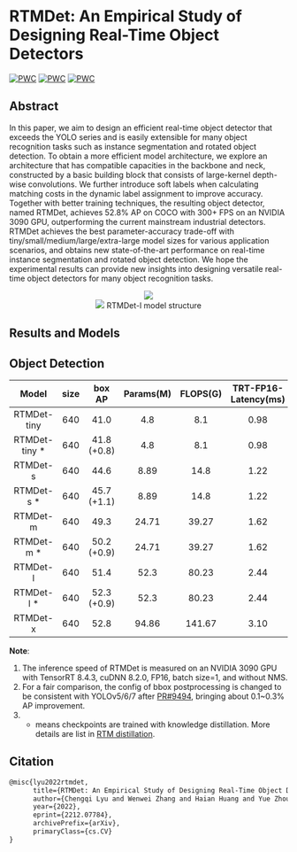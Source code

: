 # RTMDet: An Empirical Study of Designing Real-Time Object Detectors

[![PWC](https://img.shields.io/endpoint.svg?url=https://paperswithcode.com/badge/rtmdet-an-empirical-study-of-designing-real/real-time-instance-segmentation-on-mscoco)](https://paperswithcode.com/sota/real-time-instance-segmentation-on-mscoco?p=rtmdet-an-empirical-study-of-designing-real)
[![PWC](https://img.shields.io/endpoint.svg?url=https://paperswithcode.com/badge/rtmdet-an-empirical-study-of-designing-real/object-detection-in-aerial-images-on-dota-1)](https://paperswithcode.com/sota/object-detection-in-aerial-images-on-dota-1?p=rtmdet-an-empirical-study-of-designing-real)
[![PWC](https://img.shields.io/endpoint.svg?url=https://paperswithcode.com/badge/rtmdet-an-empirical-study-of-designing-real/object-detection-in-aerial-images-on-hrsc2016)](https://paperswithcode.com/sota/object-detection-in-aerial-images-on-hrsc2016?p=rtmdet-an-empirical-study-of-designing-real)

<!-- [ALGORITHM] -->

## Abstract

In this paper, we aim to design an efficient real-time object detector that exceeds the YOLO series and is easily extensible for many object recognition tasks such as instance segmentation and rotated object detection. To obtain a more efficient model architecture, we explore an architecture that has compatible capacities in the backbone and neck, constructed by a basic building block that consists of large-kernel depth-wise convolutions. We further introduce soft labels when calculating matching costs in the dynamic label assignment to improve accuracy. Together with better training techniques, the resulting object detector, named RTMDet, achieves 52.8% AP on COCO with 300+ FPS on an NVIDIA 3090 GPU, outperforming the current mainstream industrial detectors. RTMDet achieves the best parameter-accuracy trade-off with tiny/small/medium/large/extra-large model sizes for various application scenarios, and obtains new state-of-the-art performance on real-time instance segmentation and rotated object detection. We hope the experimental results can provide new insights into designing versatile real-time object detectors for many object recognition tasks.

<div align=center>
<img src="https://user-images.githubusercontent.com/12907710/208070055-7233a3d8-955f-486a-82da-b714b3c3bbd6.png"/>
</div>

<div align=center>
<img src="https://user-images.githubusercontent.com/27466624/204126145-cb4ff4f1-fb16-455e-96b5-17620081023a.jpg"/>
RTMDet-l model structure
</div>

## Results and Models

## Object Detection

|     Model      | size |   box AP    | Params(M) | FLOPS(G) | TRT-FP16-Latency(ms) |                           Config                            |                                                                                                                                                                 Download                                                                                                                                                                 |
| :------------: | :--: | :---------: | :-------: | :------: | :------------------: | :---------------------------------------------------------: | :--------------------------------------------------------------------------------------------------------------------------------------------------------------------------------------------------------------------------------------------------------------------------------------------------------------------------------------: |
|  RTMDet-tiny   | 640  |    41.0     |    4.8    |   8.1    |         0.98         |     [config](./rtmdet_l_syncbn_fast_8xb32-300e_coco.py)     | [model](https://download.openmmlab.com/mmyolo/v0/rtmdet/rtmdet_tiny_syncbn_fast_8xb32-300e_coco/rtmdet_tiny_syncbn_fast_8xb32-300e_coco_20230102_140117-dbb1dc83.pth) \| [log](https://download.openmmlab.com/mmyolo/v0/rtmdet/rtmdet_tiny_syncbn_fast_8xb32-300e_coco/rtmdet_tiny_syncbn_fast_8xb32-300e_coco_20230102_140117.log.json) |
| RTMDet-tiny \* | 640  | 41.8 (+0.8) |    4.8    |   8.1    |         0.98         | [config](./distillation/kd_tiny_rtmdet_s_neck_300e_coco.py) |                                                                                                                                                         [model](<>) \| [log](<>)                                                                                                                                                         |
|    RTMDet-s    | 640  |    44.6     |   8.89    |   14.8   |         1.22         |     [config](./rtmdet_s_syncbn_fast_8xb32-300e_coco.py)     |       [model](https://download.openmmlab.com/mmyolo/v0/rtmdet/rtmdet_s_syncbn_fast_8xb32-300e_coco/rtmdet_s_syncbn_fast_8xb32-300e_coco_20221230_182329-0a8c901a.pth) \| [log](https://download.openmmlab.com/mmyolo/v0/rtmdet/rtmdet_s_syncbn_fast_8xb32-300e_coco/rtmdet_s_syncbn_fast_8xb32-300e_coco_20221230_182329.log.json)       |
|  RTMDet-s \*   | 640  | 45.7 (+1.1) |   8.89    |   14.8   |         1.22         |  [config](./distillation/kd_s_rtmdet_m_neck_300e_coco.py)   |                                                                                                                                                         [model](<>) \| [log](<>)                                                                                                                                                         |
|    RTMDet-m    | 640  |    49.3     |   24.71   |  39.27   |         1.62         |     [config](./rtmdet_m_syncbn_fast_8xb32-300e_coco.py)     |       [model](https://download.openmmlab.com/mmyolo/v0/rtmdet/rtmdet_m_syncbn_fast_8xb32-300e_coco/rtmdet_m_syncbn_fast_8xb32-300e_coco_20230102_135952-40af4fe8.pth) \| [log](https://download.openmmlab.com/mmyolo/v0/rtmdet/rtmdet_m_syncbn_fast_8xb32-300e_coco/rtmdet_m_syncbn_fast_8xb32-300e_coco_20230102_135952.log.json)       |
|  RTMDet-m \*   | 640  | 50.2 (+0.9) |   24.71   |  39.27   |         1.62         |  [config](./distillation/kd_m_rtmdet_l_neck_300e_coco.py)   |                                                                                                                                                         [model](<>) \| [log](<>)                                                                                                                                                         |
|    RTMDet-l    | 640  |    51.4     |   52.3    |  80.23   |         2.44         |     [config](./rtmdet_l_syncbn_fast_8xb32-300e_coco.py)     |       [model](https://download.openmmlab.com/mmyolo/v0/rtmdet/rtmdet_l_syncbn_fast_8xb32-300e_coco/rtmdet_l_syncbn_fast_8xb32-300e_coco_20230102_135928-ee3abdc4.pth) \| [log](https://download.openmmlab.com/mmyolo/v0/rtmdet/rtmdet_l_syncbn_fast_8xb32-300e_coco/rtmdet_l_syncbn_fast_8xb32-300e_coco_20230102_135928.log.json)       |
|  RTMDet-l \*   | 640  | 52.3 (+0.9) |   52.3    |  80.23   |         2.44         |  [config](./distillation/kd_l_rtmdet_x_neck_300e_coco.py)   |                                                                                                                                                         [model](<>) \| [log](<>)                                                                                                                                                         |
|    RTMDet-x    | 640  |    52.8     |   94.86   |  141.67  |         3.10         |     [config](./rtmdet_x_syncbn_fast_8xb32-300e_coco.py)     |       [model](https://download.openmmlab.com/mmyolo/v0/rtmdet/rtmdet_x_syncbn_fast_8xb32-300e_coco/rtmdet_x_syncbn_fast_8xb32-300e_coco_20221231_100345-b85cd476.pth) \| [log](https://download.openmmlab.com/mmyolo/v0/rtmdet/rtmdet_x_syncbn_fast_8xb32-300e_coco/rtmdet_x_syncbn_fast_8xb32-300e_coco_20221231_100345.log.json)       |

**Note**:

1. The inference speed of RTMDet is measured on an NVIDIA 3090 GPU with TensorRT 8.4.3, cuDNN 8.2.0, FP16, batch size=1, and without NMS.
2. For a fair comparison, the config of bbox postprocessing is changed to be consistent with YOLOv5/6/7 after [PR#9494](https://github.com/open-mmlab/mmdetection/pull/9494), bringing about 0.1~0.3% AP improvement.
3. - means checkpoints are trained with knowledge distillation. More details are list in [RTM distillation](./distillation).

## Citation

```latex
@misc{lyu2022rtmdet,
      title={RTMDet: An Empirical Study of Designing Real-Time Object Detectors},
      author={Chengqi Lyu and Wenwei Zhang and Haian Huang and Yue Zhou and Yudong Wang and Yanyi Liu and Shilong Zhang and Kai Chen},
      year={2022},
      eprint={2212.07784},
      archivePrefix={arXiv},
      primaryClass={cs.CV}
}
```
